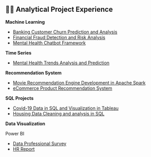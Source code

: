 ## 👩‍💻 Analytical Project Experience

**Machine Learning**
* [Banking Customer Churn Prediction and Analysis](https://github.com/yuan-code/Banking_Customer_Churn_Prediction_and_Analysis)
* [Financial Fraud Detection and Risk Analysis](https://github.com/yuan-code/Financial_Fraud_Detection_and_Risk_Analysis)
* [Mental Health Chatbot Framework](https://github.com/yuan-code/KYMN-AI4GoodLab-MTL2022)

**Time Series**
* [Mental Health Trends Analysis and Prediction](https://github.com/yuan-code/Mental_Health_BigDataChallenge2022)

**Recommendation System**
* [Movie Recommendation Engine Development in Apache Spark](https://github.com/yuan-code/Movie_Recommendation_Engine_Development_in_Apache_Spark)
* [eCommerce Product Recommendation System](https://github.com/yuan-code/eCommerce_Product_Recommendation_System#ecommerce-product-recommendation-system)

**SQL Projects**
* [Covid-19 Data in SQL and Visualization in Tableau](https://github.com/yuan-code/SQL_Project#covid-19-data-in-sql-and-visualization-in-tableau)
* [Housing Data Cleaning and analysis in SQL](https://github.com/yuan-code/SQL_Project#housing-data-cleaning-and-analysis-in-sql)

**Data Visualization**

Power BI

* [Data Professional Survey](https://github.com/yuan-code/Data_Visualization#data-professional-survey)
* [HR Report](https://github.com/yuan-code/Data_Visualization#hr-report)
